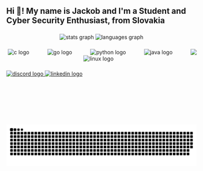 <h2 align="left">Hi 👋! My name is Jackob and I'm a Student and Cyber Security Enthusiast, from Slovakia</h2>

###

<div align="center">
  <img src="https://github-readme-stats.vercel.app/api?username=jackobMartinak&hide_title=false&hide_rank=false&show_icons=true&include_all_commits=false&count_private=true&disable_animations=false&theme=dracula&locale=en&hide_border=true" height="156" alt="stats graph"  />
  <img src="https://github-readme-stats.vercel.app/api/top-langs?username=jackobMartinak&locale=en&hide_title=false&layout=compact&card_width=320&langs_count=5&theme=dracula&hide_border=true" height="156" alt="languages graph"  />
</div>

###

<img align="right" height="200" src="https://media.giphy.com/media/v1.Y2lkPTc5MGI3NjExdjZ4ZGY5MGQwaWVsNWt6ZGxwdTYzaGc4dDU5NWJxeWo1cjU4ZXF0NyZlcD12MV9pbnRlcm5hbF9naWZfYnlfaWQmY3Q9Zw/5wFll1ekTAV0GguEah/giphy.gif"  />

###

<div align="center">
  <img src="https://cdn.jsdelivr.net/gh/devicons/devicon/icons/c/c-original.svg" height="30" alt="c logo"  />
  <img width="40" />
  <img src="https://cdn.jsdelivr.net/gh/devicons/devicon/icons/go/go-original.svg" height="30" alt="go logo"  />
  <img width="40" />
  <img src="https://cdn.jsdelivr.net/gh/devicons/devicon/icons/python/python-original.svg" height="30" alt="python logo"  />
  <img width="40" />
  <img src="https://cdn.jsdelivr.net/gh/devicons/devicon/icons/java/java-original.svg" height="30" alt="java logo"  />
  <img width="40" />
  <img src="https://cdn.jsdelivr.net/gh/devicons/devicon/icons/linux/linux-original.svg" height="30" alt="linux logo"  />
</div>

###

<div align="left">
  <a href="https://discord.com/users/_.repik._" target="_blank">
    <img src="https://img.shields.io/static/v1?message=Discord&logo=discord&label=&color=7289DA&logoColor=white&labelColor=&style=for-the-badge" height="35" alt="discord logo"  />
  </a>
  <a href="https://www.linkedin.com/in/jakub-martin%C3%A1k-08ba34203/" target="_blank">
    <img src="https://img.shields.io/static/v1?message=LinkedIn&logo=linkedin&label=&color=0077B5&logoColor=white&labelColor=&style=for-the-badge" height="35" alt="linkedin logo"  />
  </a>
</div>

###

<br clear="both">

<img src="https://raw.githubusercontent.com/jackobMartinak/jackobMartinak/output/snake.svg" alt="Snake animation" />

###
